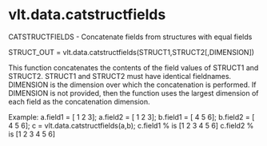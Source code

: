 # vlt.data.catstructfields

  CATSTRUCTFIELDS - Concatenate fields from structures with equal fields
 
   STRUCT_OUT = vlt.data.catstructfields(STRUCT1,STRUCT2[,DIMENSION])
 
   This function concatenates the contents of the field values of
   STRUCT1 and STRUCT2.  STRUCT1 and STRUCT2 must have identical fieldnames.
   DIMENSION is the dimension over which the concatenation is performed.
   If DIMENSION is not provided, then the function uses the largest
   dimension of each field as the concatenation dimension.
   
   Example:
     a.field1 = [ 1 2 3];
     a.field2 = [ 1 2 3];
     b.field1 = [ 4 5 6];
     b.field2 = [ 4 5 6];
     c = vlt.data.catstructfields(a,b);
     c.field1 % is [1 2 3 4 5 6]
     c.field2 % is [1 2 3 4 5 6]
